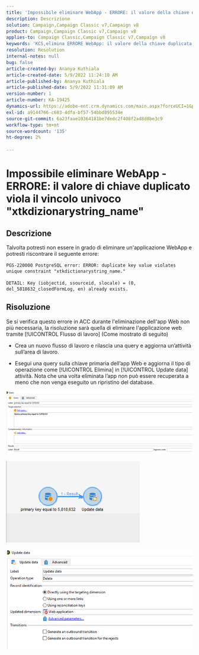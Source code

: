 ```yaml
---
title: 'Impossibile eliminare WebApp - ERRORE: il valore della chiave duplicata viola il vincolo univoco "xtkdizionarystring_name"'
description: Descrizione
solution: Campaign,Campaign Classic v7,Campaign v8
product: Campaign,Campaign Classic v7,Campaign v8
applies-to: Campaign Classic,Campaign Classic v7,Campaign v8
keywords: 'KCS,elimina ERRORE WebApp: il valore della chiave duplicata viola il vincolo univoco "xtkdizionarystring_name"'
resolution: Resolution
internal-notes: null
bug: false
article-created-by: Ananya Kuthiala
article-created-date: 5/9/2022 11:24:10 AM
article-published-by: Ananya Kuthiala
article-published-date: 5/9/2022 11:31:09 AM
version-number: 1
article-number: KA-19425
dynamics-url: https://adobe-ent.crm.dynamics.com/main.aspx?forceUCI=1&pagetype=entityrecord&etn=knowledgearticle&id=4a2bc686-8acf-ec11-a7b5-0022480a8e40
exl-id: a9144766-c683-4dfa-bf57-54bbd895534e
source-git-commit: 6a23faae10364181be7dedc2f408f2ad8d8be3c9
workflow-type: tm+mt
source-wordcount: '135'
ht-degree: 2%

---
```


# Impossibile eliminare WebApp - ERRORE: il valore di chiave duplicato viola il vincolo univoco &quot;xtkdizionarystring_name&quot;

## Descrizione


Talvolta potresti non essere in grado di eliminare un&#39;applicazione WebApp e potresti riscontrare il seguente errore:

```
PGS-220000 PostgreSQL error: ERROR: duplicate key value violates unique constraint "xtkdictionarystring_name."

DETAIL: Key (iobjectid, ssourceid, slocale) = (0, del_5818632_closedFormLog, en) already exists.
```

## Risoluzione


Se si verifica questo errore in ACC durante l&#39;eliminazione dell&#39;app Web non più necessaria, la risoluzione sarà quella di eliminare l&#39;applicazione web tramite [!UICONTROL Flusso di lavoro] (Come mostrato di seguito)

- Crea un nuovo flusso di lavoro e rilascia una query e aggiorna un’attività sull’area di lavoro.

- Esegui una query sulla chiave primaria dell’app Web e aggiorna il tipo di operazione come [!UICONTROL Elimina] in [!UICONTROL Update data] attività. Nota che una volta eliminata l’app non può essere recuperata a meno che non venga eseguito un ripristino del database.

![](assets/5cd987f7-8acf-ec11-a7b5-0022480a8e40.png)

![](assets/bf56c710-8bcf-ec11-a7b5-0022480a8e40.png)



![](assets/da9b0818-8bcf-ec11-a7b5-0022480a8e40.png)
